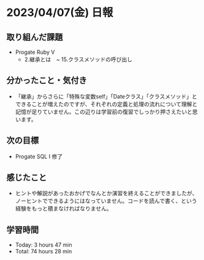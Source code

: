 # 2023/04/07(金) 日報
## 取り組んだ課題
- Progate Ruby Ⅴ
  - 2.継承とは　~ 15.クラスメソッドの呼び出し

## 分かったこと・気付き
- 「継承」からさらに「特殊な変数self」「Dateクラス」「クラスメソッド」とできることが増えたのですが、それぞれの定義と処理の流れについて理解と記憶が足りていません。この辺りは学習前の復習でしっかり押さえたいと思います。
 
## 次の目標
- Progate SQL Ⅰ 修了

## 感じたこと
- ヒントや解説があったおかげでなんとか演習を終えることができましたが、ノーヒントでできるようにはなっていません。コードを読んで書く、という経験をもっと積まなければなりません。

## 学習時間
- Today:  3 hours 47 min
- Total: 74 hours 28 min
